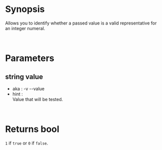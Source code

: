 # Synopsis

Allows you to identify whether a passed value is a valid representative for an 
integer numeral.



&nbsp;

# Parameters

## string value

- aka       : -v --value
- hint      :  
  Value that will be tested.



&nbsp;

# Returns bool

`1` if `true` or `0` if `false`.